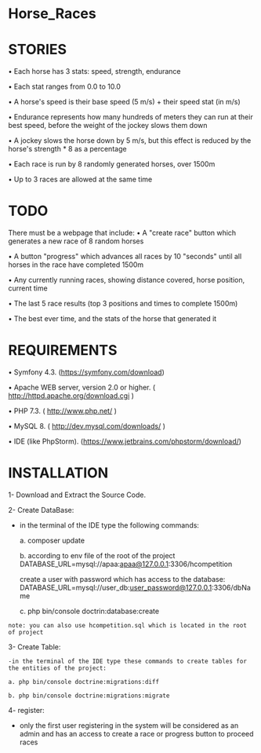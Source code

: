 # Horse_Races

STORIES
============
• Each horse has 3 stats: speed, strength, endurance

• Each stat ranges from 0.0 to 10.0

• A horse's speed is their base speed (5 m/s) + their speed stat (in m/s)

• Endurance represents how many hundreds of meters they can run at their best speed, before the weight of the jockey slows them down

• A jockey slows the horse down by 5 m/s, but this effect is reduced by the horse's strength * 8 as a percentage

• Each race is run by 8 randomly generated horses, over 1500m

• Up to 3 races are allowed at the same time

TODO
============
There must be a webpage that include:
• A "create race" button which generates a new race of 8 random horses

• A button "progress" which advances all races by 10 "seconds" until all horses in the race have completed 1500m

• Any currently running races, showing distance covered, horse position, current time

• The last 5 race results (top 3 positions and times to complete 1500m)

• The best ever time, and the stats of the horse that generated it

REQUIREMENTS
============
• Symfony 4.3. (https://symfony.com/download)

• Apache WEB server, version 2.0 or higher. ( http://httpd.apache.org/download.cgi )

• PHP 7.3. ( http://www.php.net/ )

• MySQL 8. ( http://dev.mysql.com/downloads/ )

• IDE (like PhpStorm). (https://www.jetbrains.com/phpstorm/download/)

INSTALLATION
============
1- Download and Extract the Source Code.

2- Create DataBase:

   - in the terminal of the IDE type the following commands:

		a. composer update
		
		b. according to env file of the root of the project DATABASE_URL=mysql://apaa:apaa@127.0.0.1:3306/hcompetition
		
		create a user with password which has access to the database: DATABASE_URL=mysql://user_db:user_password@127.0.0.1:3306/dbName
		
		c. php bin/console doctrin:database:create

    note: you can also use hcompetition.sql which is located in the root of project

3- Create Table:

    -in the terminal of the IDE type these commands to create tables for the entities of the project:
    
    a. php bin/console doctrine:migrations:diff

    b. php bin/console doctrine:migrations:migrate
    
4- register:

   - only the first user registering in the system will be considered as an admin and has an access to create a race or progress button to proceed races
        
